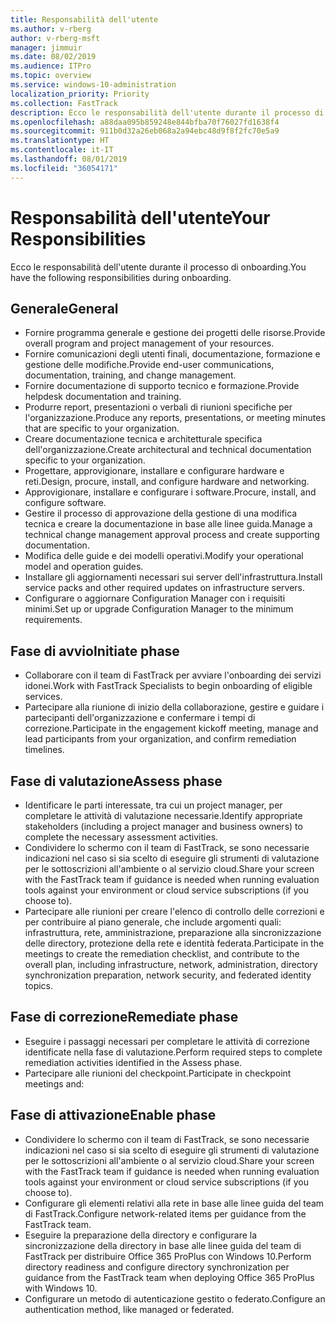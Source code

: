 ```yaml
---
title: Responsabilità dell'utente
ms.author: v-rberg
author: v-rberg-msft
manager: jimmuir
ms.date: 08/02/2019
ms.audience: ITPro
ms.topic: overview
ms.service: windows-10-administration
localization_priority: Priority
ms.collection: FastTrack
description: Ecco le responsabilità dell'utente durante il processo di onboarding di Windows 10.
ms.openlocfilehash: a88daa095b859248e844bfba70f76027fd1638f4
ms.sourcegitcommit: 911b0d32a26eb068a2a94ebc48d9f8f2fc70e5a9
ms.translationtype: HT
ms.contentlocale: it-IT
ms.lasthandoff: 08/01/2019
ms.locfileid: "36054171"
---
```

# <a name="your-responsibilities"></a><span data-ttu-id="cd023-103">Responsabilità dell'utente</span><span class="sxs-lookup"><span data-stu-id="cd023-103">Your Responsibilities</span></span>

<span data-ttu-id="cd023-104">Ecco le responsabilità dell'utente durante il processo di onboarding.</span><span class="sxs-lookup"><span data-stu-id="cd023-104">You have the following responsibilities during onboarding.</span></span>

## <a name="general"></a><span data-ttu-id="cd023-105">Generale</span><span class="sxs-lookup"><span data-stu-id="cd023-105">General</span></span>

- <span data-ttu-id="cd023-106">Fornire programma generale e gestione dei progetti delle risorse.</span><span class="sxs-lookup"><span data-stu-id="cd023-106">Provide overall program and project management of your resources.</span></span>
- <span data-ttu-id="cd023-107">Fornire comunicazioni degli utenti finali, documentazione, formazione e gestione delle modifiche.</span><span class="sxs-lookup"><span data-stu-id="cd023-107">Provide end-user communications, documentation, training, and change management.</span></span>
- <span data-ttu-id="cd023-108">Fornire documentazione di supporto tecnico e formazione.</span><span class="sxs-lookup"><span data-stu-id="cd023-108">Provide helpdesk documentation and training.</span></span>
- <span data-ttu-id="cd023-109">Produrre report, presentazioni o verbali di riunioni specifiche per l'organizzazione.</span><span class="sxs-lookup"><span data-stu-id="cd023-109">Produce any reports, presentations, or meeting minutes that are specific to your organization.</span></span>
- <span data-ttu-id="cd023-110">Creare documentazione tecnica e architetturale specifica dell'organizzazione.</span><span class="sxs-lookup"><span data-stu-id="cd023-110">Create architectural and technical documentation specific to your organization.</span></span>
- <span data-ttu-id="cd023-111">Progettare, approvigionare, installare e configurare hardware e reti.</span><span class="sxs-lookup"><span data-stu-id="cd023-111">Design, procure, install, and configure hardware and networking.</span></span>
- <span data-ttu-id="cd023-112">Approvigionare, installare e configurare i software.</span><span class="sxs-lookup"><span data-stu-id="cd023-112">Procure, install, and configure software.</span></span>
- <span data-ttu-id="cd023-113">Gestire il processo di approvazione della gestione di una modifica tecnica e creare la documentazione in base alle linee guida.</span><span class="sxs-lookup"><span data-stu-id="cd023-113">Manage a technical change management approval process and create supporting documentation.</span></span>
- <span data-ttu-id="cd023-114">Modifica delle guide e dei modelli operativi.</span><span class="sxs-lookup"><span data-stu-id="cd023-114">Modify your operational model and operation guides.</span></span>
- <span data-ttu-id="cd023-115">Installare gli aggiornamenti necessari sui server dell'infrastruttura.</span><span class="sxs-lookup"><span data-stu-id="cd023-115">Install service packs and other required updates on infrastructure servers.</span></span>
- <span data-ttu-id="cd023-116">Configurare o aggiornare Configuration Manager con i requisiti minimi.</span><span class="sxs-lookup"><span data-stu-id="cd023-116">Set up or upgrade Configuration Manager to the minimum requirements.</span></span>

## <a name="initiate-phase"></a><span data-ttu-id="cd023-117">Fase di avvio</span><span class="sxs-lookup"><span data-stu-id="cd023-117">Initiate phase</span></span>

- <span data-ttu-id="cd023-118">Collaborare con il team di FastTrack per avviare l'onboarding dei servizi idonei.</span><span class="sxs-lookup"><span data-stu-id="cd023-118">Work with FastTrack Specialists to begin onboarding of eligible services.</span></span>
- <span data-ttu-id="cd023-119">Partecipare alla riunione di inizio della collaborazione, gestire e guidare i partecipanti dell'organizzazione e confermare i tempi di correzione.</span><span class="sxs-lookup"><span data-stu-id="cd023-119">Participate in the engagement kickoff meeting, manage and lead participants from your organization, and confirm remediation timelines.</span></span>

## <a name="assess-phase"></a><span data-ttu-id="cd023-120">Fase di valutazione</span><span class="sxs-lookup"><span data-stu-id="cd023-120">Assess phase</span></span>

- <span data-ttu-id="cd023-121">Identificare le parti interessate, tra cui un project manager, per completare le attività di valutazione necessarie.</span><span class="sxs-lookup"><span data-stu-id="cd023-121">Identify appropriate stakeholders (including a project manager and business owners) to complete the necessary assessment activities.</span></span>
- <span data-ttu-id="cd023-122">Condividere lo schermo con il team di FastTrack, se sono necessarie indicazioni nel caso si sia scelto di eseguire gli strumenti di valutazione per le sottoscrizioni all'ambiente o al servizio cloud.</span><span class="sxs-lookup"><span data-stu-id="cd023-122">Share your screen with the FastTrack team if guidance is needed when running evaluation tools against your environment or cloud service subscriptions (if you choose to).</span></span>
- <span data-ttu-id="cd023-123">Partecipare alle riunioni per creare l'elenco di controllo delle correzioni e per contribuire al piano generale, che include argomenti quali: infrastruttura, rete, amministrazione, preparazione alla sincronizzazione delle directory, protezione della rete e identità federata.</span><span class="sxs-lookup"><span data-stu-id="cd023-123">Participate in the meetings to create the remediation checklist, and contribute to the overall plan, including infrastructure, network, administration, directory synchronization preparation, network security, and federated identity topics.</span></span>

## <a name="remediate-phase"></a><span data-ttu-id="cd023-124">Fase di correzione</span><span class="sxs-lookup"><span data-stu-id="cd023-124">Remediate phase</span></span>

- <span data-ttu-id="cd023-125">Eseguire i passaggi necessari per completare le attività di correzione identificate nella fase di valutazione.</span><span class="sxs-lookup"><span data-stu-id="cd023-125">Perform required steps to complete remediation activities identified in the Assess phase.</span></span>
- <span data-ttu-id="cd023-126">Partecipare alle riunioni del checkpoint.</span><span class="sxs-lookup"><span data-stu-id="cd023-126">Participate in checkpoint meetings and:</span></span>

## <a name="enable-phase"></a><span data-ttu-id="cd023-127">Fase di attivazione</span><span class="sxs-lookup"><span data-stu-id="cd023-127">Enable phase</span></span>

- <span data-ttu-id="cd023-128">Condividere lo schermo con il team di FastTrack, se sono necessarie indicazioni nel caso si sia scelto di eseguire gli strumenti di valutazione per le sottoscrizioni all'ambiente o al servizio cloud.</span><span class="sxs-lookup"><span data-stu-id="cd023-128">Share your screen with the FastTrack team if guidance is needed when running evaluation tools against your environment or cloud service subscriptions (if you choose to).</span></span>
- <span data-ttu-id="cd023-129">Configurare gli elementi relativi alla rete in base alle linee guida del team di FastTrack.</span><span class="sxs-lookup"><span data-stu-id="cd023-129">Configure network-related items per guidance from the FastTrack team.</span></span>
- <span data-ttu-id="cd023-130">Eseguire la preparazione della directory e configurare la sincronizzazione della directory in base alle linee guida del team di FastTrack per distribuire Office 365 ProPlus con Windows 10.</span><span class="sxs-lookup"><span data-stu-id="cd023-130">Perform directory readiness and configure directory synchronization per guidance from the FastTrack team when deploying Office 365 ProPlus with Windows 10.</span></span>
- <span data-ttu-id="cd023-131">Configurare un metodo di autenticazione gestito o federato.</span><span class="sxs-lookup"><span data-stu-id="cd023-131">Configure an authentication method, like managed or federated.</span></span>







  

  

 